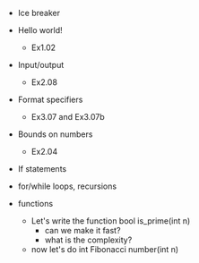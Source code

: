 - Ice breaker 

- Hello world! 
	- Ex1.02
- Input/output
	- Ex2.08
- Format specifiers
	- Ex3.07 and Ex3.07b 
- Bounds on numbers
	- Ex2.04
- If statements
- for/while loops, recursions
- functions 
	- Let's write the function bool is_prime(int n)
		- can we make it fast? 
		- what is the complexity? 
	- now let's do int Fibonacci number(int n)